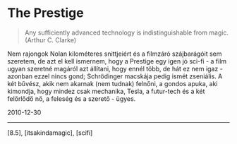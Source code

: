 # The Prestige

> Any sufficiently advanced technology is indistinguishable from magic.
> (Arthur C. Clarke)

Nem rajongok Nolan kilométeres snittjeiért és a filmzáró szájbarágóit sem szeretem, de azt el kell ismernem, hogy a Prestige egy igen jó sci-fi - a film ugyan szeretné magáról azt állítani, hogy ennél több, de hát ez nem igaz - azonban ezzel nincs gond; Schrödinger macskája pedig ismét zseniális. A két bűvész, akik nem akarnak (nem tudnak) felnőni, a gondos apuka, aki kimondja, hogy mindez csak mechanika, Tesla, a futur-tech és a két felőrlődő nő, a feleség és a szerető - ügyes.

2010-12-30 

----

[8.5], [itsakindamagic], [scifi]
